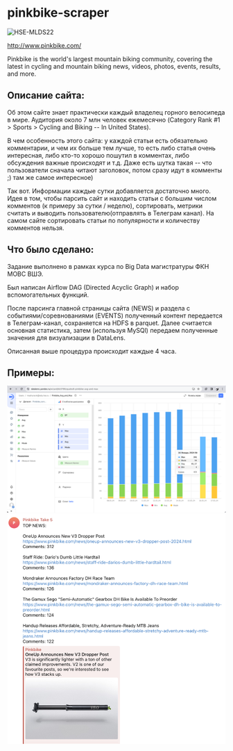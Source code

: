 # pinkbike-scraper

![HSE-MLDS22](https://img.shields.io/badge/HSE-MLDS22-blue)

http://www.pinkbike.com/

Pinkbike is the world's largest mountain biking community, covering the latest in cycling and mountain biking news, videos, photos, events, results, and more.

## Описание сайта:

Об этом сайте знает практически каждый владелец горного велосипеда в мире. Аудитория около 7 млн человек ежемесячно (Category Rank #1 > Sports > Cycling and Biking -- In United States). 

В чем особенность этого сайта: у каждой статьи есть обязательно комментарии, и чем их больше тем лучше, то есть либо статья очень интересная, либо кто-то хорошо пошутил в комментах, либо обсуждения важные происходят и т.д.
Даже есть шутка такая -- что пользователи сначала читают заголовок, потом сразу идут в комменты ;) там же самое интересное)

Так вот. Информации каждые сутки добавляется достаточно много. 
Идея в том, чтобы парсить сайт и находить статьи с большим числом комментов (к примеру за сутки / неделю), сортировать, метрики считать и выводить пользователю(отправлять в Телеграм канал).
На самом сайте сортировать статьи по популярности и количеству комментов нельзя.

## Что было сделано:

Задание выполнено в рамках курса по Big Data магистратуры ФКН МОВС ВШЭ.

Был написан Airflow DAG (Directed Acyclic Graph) и набор вспомогательных функций.

После парсинга главной страницы сайта (NEWS) и раздела с событиями/соревнованиями (EVENTS) полученный контент передается в Телеграм-канал,
сохраняется на HDFS в parquet.
Далее считается основная статистика, затем (используя MySQl) передаем полученные значения для визуализации в DataLens.

Описанная выше процедура происходит каждые 4 часа.

## Примеры:

![Datalens](datalens.png)
![Telegram](telegram.png)
